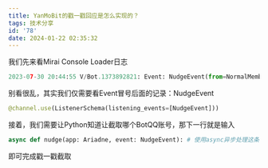 ```yaml
---
title: YanMoBit的戳一戳回应是怎么实现的？
tags: 技术分享
id: '78'
date: 2024-01-22 02:35:32
---
```


我们先来看Mirai Console Loader日志

```python
2023-07-30 20:44:55 V/Bot.1373892821: Event: NudgeEvent(from=NormalMember(2315049216), target=Bot(1373892821), subject=Group(904464532), action=戳了戳, suffix=)
```

别看很乱，其实我们仅需要看Event冒号后面的记录：NudgeEvent

```python
@channel.use(ListenerSchema(listening_events=[NudgeEvent]))
```

接着，我们需要让Python知道让截取哪个BotQQ账号，那下一行就是输入

```python
async def nudge(app: Ariadne, event: NudgeEvent): # 使用async异步处理这条消息
```

即可完成戳一戳截取